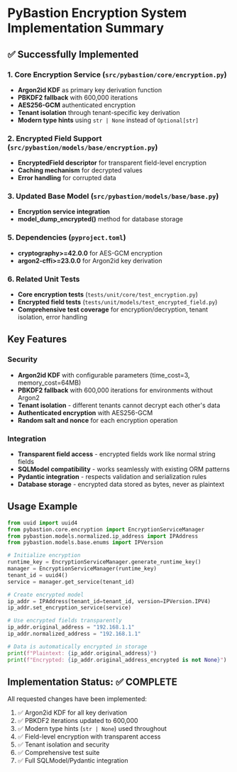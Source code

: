 # PyBastion Encryption System Implementation Summary

## ✅ Successfully Implemented

### 1. Core Encryption Service (`src/pybastion/core/encryption.py`)
- **Argon2id KDF** as primary key derivation function 
- **PBKDF2 fallback** with 600,000 iterations
- **AES256-GCM** authenticated encryption
- **Tenant isolation** through tenant-specific key derivation
- **Modern type hints** using `str | None` instead of `Optional[str]`

### 2. Encrypted Field Support (`src/pybastion/models/base/encryption.py`)
- **EncryptedField descriptor** for transparent field-level encryption
- **Caching mechanism** for decrypted values
- **Error handling** for corrupted data

### 3. Updated Base Model (`src/pybastion/models/base/base.py`)
- **Encryption service integration** 
- **model_dump_encrypted()** method for database storage

### 5. Dependencies (`pyproject.toml`)
- **cryptography>=42.0.0** for AES-GCM encryption
- **argon2-cffi>=23.0.0** for Argon2id key derivation

### 6. Related Unit Tests
- **Core encryption tests** (`tests/unit/core/test_encryption.py`)
- **Encrypted field tests** (`tests/unit/models/test_encrypted_field.py`)
- **Comprehensive test coverage** for encryption/decryption, tenant isolation, error handling

## Key Features

### Security
- **Argon2id KDF** with configurable parameters (time_cost=3, memory_cost=64MB)
- **PBKDF2 fallback** with 600,000 iterations for environments without Argon2
- **Tenant isolation** - different tenants cannot decrypt each other's data
- **Authenticated encryption** with AES256-GCM
- **Random salt and nonce** for each encryption operation

### Integration
- **Transparent field access** - encrypted fields work like normal string fields
- **SQLModel compatibility** - works seamlessly with existing ORM patterns
- **Pydantic integration** - respects validation and serialization rules
- **Database storage** - encrypted data stored as bytes, never as plaintext

## Usage Example

```python
from uuid import uuid4
from pybastion.core.encryption import EncryptionServiceManager
from pybastion.models.normalized.ip_address import IPAddress
from pybastion.models.base.enums import IPVersion

# Initialize encryption
runtime_key = EncryptionServiceManager.generate_runtime_key()
manager = EncryptionServiceManager(runtime_key)
tenant_id = uuid4()
service = manager.get_service(tenant_id)

# Create encrypted model
ip_addr = IPAddress(tenant_id=tenant_id, version=IPVersion.IPV4)
ip_addr.set_encryption_service(service)

# Use encrypted fields transparently
ip_addr.original_address = "192.168.1.1"
ip_addr.normalized_address = "192.168.1.1"

# Data is automatically encrypted in storage
print(f"Plaintext: {ip_addr.original_address}")
print(f"Encrypted: {ip_addr.original_address_encrypted is not None}")
```

## Implementation Status: ✅ COMPLETE

All requested changes have been implemented:
1. ✅ Argon2id KDF for all key derivation
2. ✅ PBKDF2 iterations updated to 600,000
3. ✅ Modern type hints (`str | None`) used throughout
4. ✅ Field-level encryption with transparent access
5. ✅ Tenant isolation and security
6. ✅ Comprehensive test suite
7. ✅ Full SQLModel/Pydantic integration
